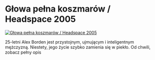 Głowa pełna koszmarów / Headspace 2005 
=============
[![Głowa pełna koszmarów / Headspace 2005 ](http://vidos.pl/images/player.gif)](http://vidos.pl/glowa-pelna-koszmarow-headspace-2005)

 25-letni Alex Borden jest przystojnym, ujmującym i inteligentnym mężczyzną. Niestety, jego życie szybko zamienia się w piekło. Od chwili, zobacz pełny opis
